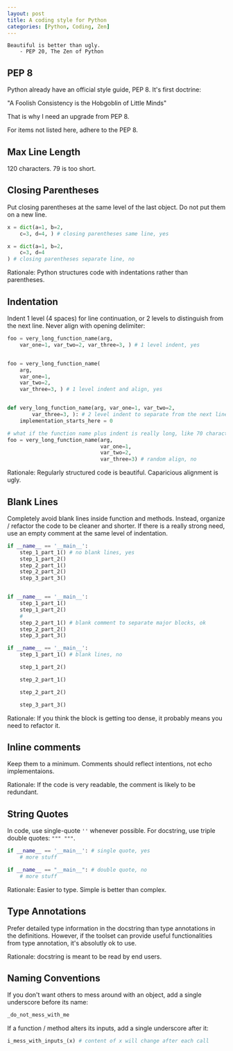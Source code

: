 ```yaml
---
layout: post
title: A coding style for Python
categories: [Python, Coding, Zen]
---
```


    Beautiful is better than ugly.
        - PEP 20, The Zen of Python


## PEP 8

Python already have an official style guide, PEP 8. It's first doctrine:

"A Foolish Consistency is the Hobgoblin of Little Minds"

That is why I need an upgrade from PEP 8. 

For items not listed here, adhere to the PEP 8.

## Max Line Length

120 characters. 79 is too short.

## Closing Parentheses

Put closing parentheses at the same level of the last object. Do not put them on a new line.

```Python
x = dict(a=1, b=2,
    c=3, d=4, ) # closing parentheses same line, yes
```

```Python
x = dict(a=1, b=2,
    c=3, d=4
) # closing parentheses separate line, no
```

Rationale: Python structures code with indentations rather than parentheses.

## Indentation

Indent 1 level (4 spaces) for line continuation, or 2 levels to distinguish from the next line.
Never align with opening delimiter:

```Python
foo = very_long_function_name(arg,
    var_one=1, var_two=2, var_three=3, ) # 1 level indent, yes


foo = very_long_function_name(
    arg,
    var_one=1,
    var_two=2,
    var_three=3, ) # 1 level indent and align, yes


def very_long_function_name(arg, var_one=1, var_two=2,
        var_three=3, ): # 2 level indent to separate from the next line, yes
    implementation_starts_here = 0
```

```Python
# what if the function name plus indent is really long, like 70 characters?
foo = very_long_function_name(arg,
                              var_one=1,
                              var_two=2,
                              var_three=3) # random align, no
```

Rationale: Regularly structured code is beautiful. Caparicious alignment is ugly.

## Blank Lines

Completely avoid blank lines inside function and methods.
Instead, organize / refactor the code to be cleaner and shorter.
If there is a really strong need, use an empty comment at the same level of indentation.

```Python
if __name__ == '__main__':
    step_1_part_1() # no blank lines, yes
    step_1_part_2()
    step_2_part_1()
    step_2_part_2()
    step_3_part_3()


if __name__ == '__main__':
    step_1_part_1()
    step_1_part_2()
    #
    step_2_part_1() # blank comment to separate major blocks, ok
    step_2_part_2()
    step_3_part_3()
```

```Python
if __name__ == '__main__':
    step_1_part_1() # blank lines, no

    step_1_part_2()

    step_2_part_1()

    step_2_part_2()

    step_3_part_3()
```

Rationale: If you think the block is getting too dense, it probably means you need to refactor it.

## Inline comments

Keep them to a minimum.
Comments should reflect intentions, not echo implementaions.

Rationale: If the code is very readable, the comment is likely to be redundant.

## String Quotes

In code, use single-quote `''` whenever possible. For docstring, use triple double quotes: `""" """`.

```Python
if __name__ == '__main__': # single quote, yes
    # more stuff
```

```Python
if __name__ == "__main__": # double quote, no
    # more stuff
```
Rationale: Easier to type. Simple is better than complex.

## Type Annotations

Prefer detailed type information in the docstring than type annotations in the definitions.
However, if the toolset can provide useful functionalities from type annotation, it's absolutly ok to use.

Rationale: docstring is meant to be read by end users.

## Naming Conventions

If you don't want others to mess around with an object, add a single underscore before its name:

```Python
_do_not_mess_with_me
```

If a function / method alters its inputs, add a single underscore after it:

```Python
i_mess_with_inputs_(x) # content of x will change after each call
```
